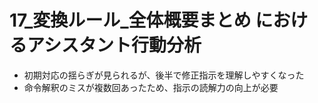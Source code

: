 # 17_変換ルール_全体概要まとめ におけるアシスタント行動分析

- 初期対応の揺らぎが見られるが、後半で修正指示を理解しやすくなった
- 命令解釈のミスが複数回あったため、指示の読解力の向上が必要
